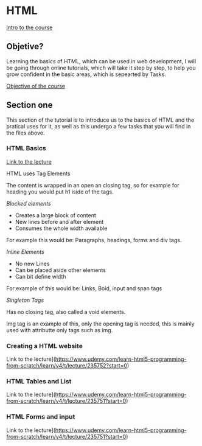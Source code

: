 # HTML

[Intro to the course](https://www.udemy.com/learn-html5-programming-from-scratch/learn/v4/t/lecture/2120422?start=0)

## Objetive?

Learning the basics of HTML, which can be used in web development, I will be going through online tutorials, which will take it step by step, to help you grow confident in the basic areas, which is sepearted by Tasks. 

[Objective of the course](https://www.udemy.com/learn-html5-programming-from-scratch/learn/v4/t/lecture/247079?start=0)

## Section one

This section of the tutorial is to introduce us to the basics of HTML and the pratical uses for it, as well as this undergo a few tasks that you will find in the files above. 
 
 ### HTML Basics  
 [Link to the lecture](https://www.udemy.com/learn-html5-programming-from-scratch/learn/v4/t/lecture/235751?start=0)

HTML uses Tag Elements 

The content is wrapped in an open an closing tag, so for example for heading you would put h1 iside of the tags. 

_Blocked elements_

* Creates a large block of content 
* New lines before and after element 
* Consumes the whole width available 

For example this would be:
Paragraphs, headings, forms and div tags.

 _Inline Elements_ 

* No new Lines 
* Can be placed aside other elements 
* Can bit define width 

For example of this would be:
Links, Bold, input and span tags

_Singleton Tags_

Has no closing tag, also called a void elements.

Img tag is an example of this, only the opening tag is needed, this is mainly used with attributte only tags such as img. 

 ### Creating a HTML website 
 
  Link to the lecture](https://www.udemy.com/learn-html5-programming-from-scratch/learn/v4/t/lecture/235752?start=0)
 
 
 ### HTML Tables and List 
 
  Link to the lecture](https://www.udemy.com/learn-html5-programming-from-scratch/learn/v4/t/lecture/235751?start=0)

 
 ### HTML Forms and input 
Link to the lecture](https://www.udemy.com/learn-html5-programming-from-scratch/learn/v4/t/lecture/235751?start=0)
